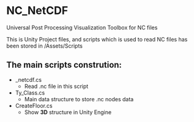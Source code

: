 # NC_NetCDF
Universal Post Processing Visualization  Toolbox for NC files

This is Unity Project files, and scripts which is used to read NC files has been stored in /Assets/Scripts

The main scripts constrution:
--
- _netcdf.cs
  * Read .nc file in this script
- Ty_Class.cs
  * Main data structure to store .nc nodes data
- CreateFloor.cs
  * Show **3D** structure in Unity Engine
